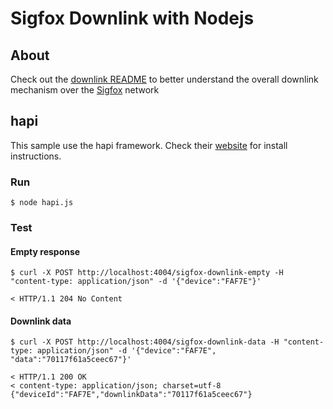 # Sigfox Downlink with Nodejs

## About

Check out the [downlink README](../README.md) to better understand the overall downlink mechanism over the [Sigfox](http://makers.sigfox.com) network

## hapi

This sample use the hapi framework.
Check their [website](https://hapijs.com/) for install instructions.

### Run

```
$ node hapi.js
```

### Test

#### Empty response

	$ curl -X POST http://localhost:4004/sigfox-downlink-empty -H "content-type: application/json" -d '{"device":"FAF7E"}'

	< HTTP/1.1 204 No Content

#### Downlink data

	$ curl -X POST http://localhost:4004/sigfox-downlink-data -H "content-type: application/json" -d '{"device":"FAF7E", "data":"70117f61a5ceec67"}'

	< HTTP/1.1 200 OK
	< content-type: application/json; charset=utf-8
	{"deviceId":"FAF7E","downlinkData":"70117f61a5ceec67"}
